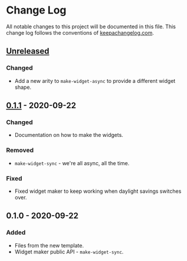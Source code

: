 # Change Log
All notable changes to this project will be documented in this file. This change log follows the conventions of [keepachangelog.com](http://keepachangelog.com/).

## [Unreleased]
### Changed
- Add a new arity to `make-widget-async` to provide a different widget shape.

## [0.1.1] - 2020-09-22
### Changed
- Documentation on how to make the widgets.

### Removed
- `make-widget-sync` - we're all async, all the time.

### Fixed
- Fixed widget maker to keep working when daylight savings switches over.

## 0.1.0 - 2020-09-22
### Added
- Files from the new template.
- Widget maker public API - `make-widget-sync`.

[Unreleased]: https://github.com/your-name/lucene-clojure/compare/0.1.1...HEAD
[0.1.1]: https://github.com/your-name/lucene-clojure/compare/0.1.0...0.1.1
